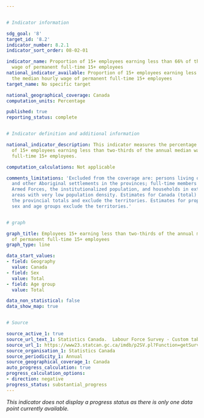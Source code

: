 ```yaml
---


# Indicator information

sdg_goal: '8'
target_id: '8.2'
indicator_number: 8.2.1
indicator_sort_order: 08-02-01

indicator_name: Proportion of 15+ employees earning less than 66% of the median hourly
  wage of permanent full-time 15+ employees
national_indicator_available: Proportion of 15+ employees earning less than 66% of
  the median hourly wage of permanent full-time 15+ employees
target_name: No specific target

national_geographical_coverage: Canada
computation_units: Percentage

published: true
reporting_status: complete


# Indicator definition and additional information

national_indicator_description: This indicator measures the percentage and number
  of 15+ employees earning less than two-thirds of the annual median wage of permanent
  full-time 15+ employees.

computation_calculations: Not applicable

comments_limitations: 'Excluded from the coverage are: persons living on reserves
  and other Aboriginal settlements in the provinces; full-time members of the Canadian
  Armed Forces, the institutionalized population, and households in extremely remote
  areas with very low population density. Estimates for Canada (total) are a sum of
  the provincial totals and exclude the territories. Estimates for proportions by
  sex and age groups exclude the territories.'


# graph

graph_title: Employees 15+ earning less than two-thirds of the annual median wage
  of permanent full-time 15+ employees
graph_type: line

data_start_values:
- field: Geography
  value: Canada
- field: Sex
  value: Total
- field: Age group
  value: Total

data_non_statistical: false
data_show_map: true


# Source

source_active_1: true
source_url_text_1: Statistics Canada.  Labour Force Survey - Custom tabulation
source_url_1: https://www23.statcan.gc.ca/imdb/p2SV.pl?Function=getSurvey&SDDS=3701
source_organisation_1: Statistics Canada
source_periodicity_1: Annual
source_geographical_coverage_1: Canada
auto_progress_calculation: true
progress_calculation_options:
- direction: negative
progress_status: substantial_progress
---
```

<i>This indicator does not display a progress status as there is only one data point currently available.</i>
